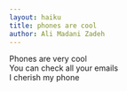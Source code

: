 ```yaml
---
layout: haiku
title: phones are cool
author: Ali Madani Zadeh
---
```


Phones are very cool<br>
You can check all your emails<br>
I cherish my phone<br>
